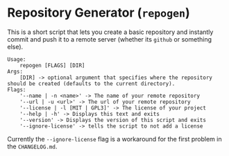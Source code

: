 # Repository Generator (`repogen`)

This is a short script that lets you create a basic repository and instantly commit and push it to a remote server (whether its `github`
or something else).

```
Usage:
	repogen [FLAGS] [DIR]
Args:
	[DIR] -> optional argument that specifies where the repository should be created (defaults to the current directory).
Flags:
	'--name | -n <name>' -> The name of your remote repository
	'--url | -u <url>' -> The url of your remote repository
	'--license | -l [MIT | GPL3]' -> The license of your project
	'--help | -h' -> Displays this text and exits
	'--version' -> Displays the version of this script and exits
	'--ignore-license' -> tells the script to not add a license
```

Currently the `--ignore-license` flag is a workaround for the first problem in the `CHANGELOG.md`.
